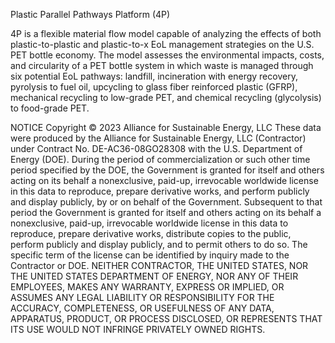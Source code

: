 Plastic Parallel Pathways Platform (4P)

4P is a flexible material flow model capable of analyzing the effects of both plastic-to-plastic and plastic-to-x EoL management strategies on the U.S. PET bottle economy. The model assesses the environmental impacts, costs, and circularity of a PET bottle system in which waste is managed through six potential EoL pathways: landfill, incineration with energy recovery, pyrolysis to fuel oil, upcycling to glass fiber reinforced plastic (GFRP), mechanical recycling to low-grade PET, and chemical recycling (glycolysis) to food-grade PET.

NOTICE Copyright © 2023 Alliance for Sustainable Energy, LLC These data were produced by the Alliance for Sustainable Energy, LLC (Contractor) under Contract No. DE-AC36-08GO28308 with the U.S. Department of Energy (DOE). During the period of commercialization or such other time period specified by the DOE, the Government is granted for itself and others acting on its behalf a nonexclusive, paid-up, irrevocable worldwide license in this data to reproduce, prepare derivative works, and perform publicly and display publicly, by or on behalf of the Government. Subsequent to that period the Government is granted for itself and others acting on its behalf a nonexclusive, paid-up, irrevocable worldwide license in this data to reproduce, prepare derivative works, distribute copies to the public, perform publicly and display publicly, and to permit others to do so. The specific term of the license can be identified by inquiry made to the Contractor or DOE. NEITHER CONTRACTOR, THE UNITED STATES, NOR THE UNITED STATES DEPARTMENT OF ENERGY, NOR ANY OF THEIR EMPLOYEES, MAKES ANY WARRANTY, EXPRESS OR IMPLIED, OR ASSUMES ANY LEGAL LIABILITY OR RESPONSIBILITY FOR THE ACCURACY, COMPLETENESS, OR USEFULNESS OF ANY DATA, APPARATUS, PRODUCT, OR PROCESS DISCLOSED, OR REPRESENTS THAT ITS USE WOULD NOT INFRINGE PRIVATELY OWNED RIGHTS.